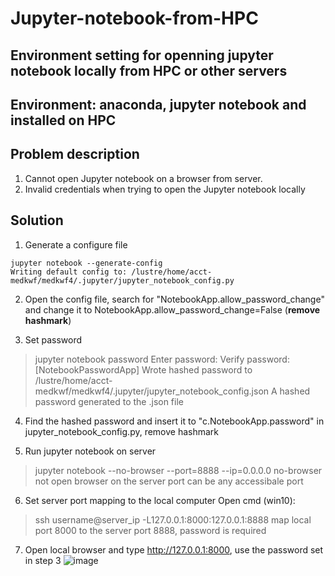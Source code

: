 # Jupyter-notebook-from-HPC
## Environment setting for openning jupyter notebook locally from HPC or other servers

## Environment: anaconda, jupyter notebook and installed on HPC

## Problem description
1. Cannot open Jupyter notebook on a browser from server.
2. Invalid credentials when trying to open the Jupyter notebook locally

## Solution
1. Generate a configure file
```
jupyter notebook --generate-config
Writing default config to: /lustre/home/acct-medkwf/medkwf4/.jupyter/jupyter_notebook_config.py
```
2. Open the config file, search for "NotebookApp.allow_password_change" and change it to NotebookApp.allow_password_change=False (**remove hashmark**)

3. Set password
> jupyter notebook password
> Enter password:
> Verify password:
> [NotebookPasswordApp] Wrote hashed password to /lustre/home/acct-medkwf/medkwf4/.jupyter/jupyter_notebook_config.json
A hashed password generated to the .json file

4. Find the hashed password and insert it to "c.NotebookApp.password" in jupyter_notebook_config.py, remove hashmark

5. Run jupyter notebook on server
> jupyter notebook --no-browser --port=8888 --ip=0.0.0.0
no-browser not open browser on the server
port can be any accessibale port

6. Set server port mapping to the local computer
Open cmd (win10):
> ssh username@server_ip -L127.0.0.1:8000:127.0.0.1:8888
map local port 8000 to the server port 8888, password is required

7. Open local browser and type http://127.0.0.1:8000, use the password set in step 3
![image](https://user-images.githubusercontent.com/72248852/158754331-ba8c9c01-514c-46de-ad8c-603978df80de.png)





